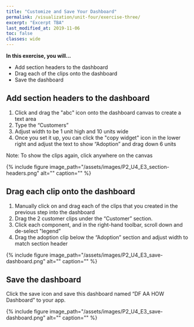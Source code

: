 ```yaml
---
title: "Customize and Save Your Dashboard"
permalink: /visualization/unit-four/exercise-three/
excerpt: "Excerpt TBA"
last_modified_at: 2019-11-06
toc: false
classes: wide
---
```


**In this exercise, you will...**

* Add section headers to the dashboard
* Drag each of the clips onto the dashboard 
* Save the dashboard 



<!-- -------------------- TASK BOUNDARY -------------------- -->


## Add section headers to the dashboard

1. Click and drag the "abc" icon onto the dashboard canvas to create a text area
2. Type the “Customers” 
3. Adjust width to be 1 unit high and 10 units wide
4. Once you set it up, you can click the "copy widget" icon in the lower right and adjust the text to show “Adoption” and drag down 6 units

Note: To show the clips again, click anywhere on the canvas 

{% include figure image_path="/assets/images/P2_U4_E3_section-headers.png" alt="" caption="" %}



<!-- -------------------- TASK BOUNDARY -------------------- -->

## Drag each clip onto the dashboard

1. Manually click on and drag each of the clips that you created in the previous step into the dashboard
2. Drag the 2 customer clips under the “Customer” section. 
3. Click each component, and in the right-hand toolbar, scroll down and de-select "legend"
4. Drag the adoption clip below the “Adoption” section and adjust width to match section header

{% include figure image_path="/assets/images/P2_U4_E3_save-dashboard.png" alt="" caption="" %}

<!-- -------------------- TASK BOUNDARY -------------------- -->

## Save the dashboard 

Click the save icon and save this dashboard named “DF AA HOW Dashboard” to your app. 

{% include figure image_path="/assets/images/P2_U4_E3_save-dashboard.png" alt="" caption="" %}
